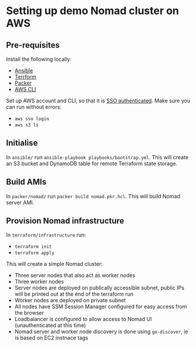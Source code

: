 # Setting up demo Nomad cluster on AWS

## Pre-requisites

Install the following locally:
- [Ansible](https://docs.ansible.com/ansible/latest/installation_guide/intro_installation.html)
- [Terrform](https://developer.hashicorp.com/terraform/downloads)
- [Packer](https://developer.hashicorp.com/packer/tutorials/docker-get-started/get-started-install-cli)
- [AWS CLI](https://docs.aws.amazon.com/cli/latest/userguide/getting-started-install.html)

Set up AWS account and CLI, so that it is [SSO authenticated](https://docs.aws.amazon.com/cli/latest/userguide/sso-configure-profile-token.html). Make sure you can run without errors:
- `aws sso login`
- `aws s3 ls`

## Initialise

In `ansible/` run `ansible-playbook playbooks/bootstrap.yml`. This will create an S3 bucket and DynamoDB table for remote Terraform state storage.

## Build AMIs

In `packer/nomad/` run `packer build nomad.pkr.hcl`. This will build Nomad server AMI.

## Provision Nomad infrastructure

In `terraform/infrastructure` run:
- `terraform init`
- `terraform apply`

This will create a simple Nomad cluster:
- Three server nodes that also act as worker nodes
- Three worker nodes
- Server nodes are deployed on publically accessible subnet, public IPs will be printed out at the end of the terraform run
- Worker nodes are deployed on private subnet
- All nodes have SSM Session Manager configured for easy access from the browser
- Loadbalancer is configured to allow access to Nomad UI (unauthenticated at this time)
- Nomad server and worker node discovery is done using `go-discover`, ie is based on EC2 instnace tags
